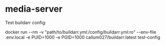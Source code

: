# media-server

Test buildarr config:

docker run --rm   -v "path/to/buildarr.yml:/config/buildarr.yml:ro"   --env-file .env.local   -e PUID=1000 -e PGID=1000   callum027/buildarr:latest test-config